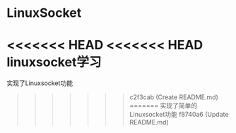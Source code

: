 # LinuxSocket
<<<<<<< HEAD
<<<<<<< HEAD
linuxsocket学习
=======
实现了Linuxsocket功能
>>>>>>> c2f3cab (Create README.md)
=======
实现了简单的Linuxsocket功能
>>>>>>> f8740a6 (Update README.md)
